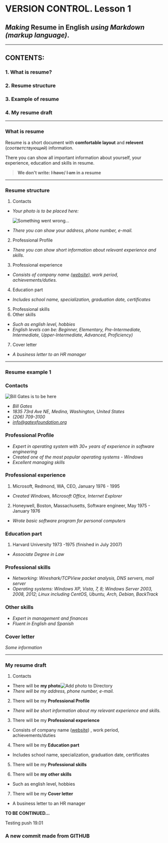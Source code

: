 # VERSION CONTROL. Lesson 1
## *Making* **Resume in English** *using Markdown (markup language)*.
---
## CONTENTS:


### 1. What is resume?    
### 2. Resume structure
### 3. Example of resume 
### 4. My resume draft  
---
### **What is resume**
Resume is a short document with **comfortable layout** and __relevent__ (_соответствующий_) information.

There you can show all important information about yourself, your experience, education and skills in resume.
> **We don't write: ~~I have~~/ ~~I am~~ in a resume**
___
### **Resume structure**

1. Contacts
 - *Your photo is to be placed here:*
 
    ![Something went wrong...](Myphoto.png)
 - _There you can show your address, phone number, e-mail._
2. Professional Profile
 - *There you can show short information about relevant experience and skills.*
 
3. Professional experience
 - *Consists of company name ([website](https://www.google.com/)), work period, achievements/duties.*
4. Education part
- *Includes school name, specialization, graduation date, certificates*
5. Professional skills
6. Other skills
- *Such as english level, hobbies*
- *English levels can be: Beginner, Elementary, Pre-Intermediate, Intermediate, Upper-Intermediate, Advanced, Proficiency)*
7. Cover letter
- *A business letter to an HR manager*
____
### **Resume example 1**
### Contacts
![Bill Gates is to be here](Bill.jpg)
- *Bill Gates*
- _1835 73rd Ave NE, Medina, Washington, United States_
- *(206) 709-3100*
- *info@gatesfoundation.org*

### Professional Profile
- *Expert in operating system with 30+ years of experience in software engineering*
- *Created one of the most popular operating systems - Windows*
- *Excellent managing skills*

### Professional experience
1. Microsoft, Redmond, WA, CEO, January 1976 - 1995
- *Created Windows, Microsoft Office, Internet Explorer*
2. Honeywell, Boston, Massachusetts, Software engineer, May 1975 - January 1976
- *Wrote basic software program for personal computers*
### Education part

1. Harvard University 1973 -1975 (finished in July 2007)

- *Associate Degree in Law*
### Professional skills
- *Networking: Wireshark/TCPView packet analysis, DNS servers, mail server*
- *Operating systems: Windows XP, Vista, 7, 8; Windows Server 2003, 2008, 2012; Linux including CentOS, Ubuntu, Arch, Debian, BackTrack*
### Other skills
- *Expert in management and finances*
- _Fluent in English and Spanish_
### Cover letter
_Some information_
***
### **My resume draft**  
1. Contacts
 - There will be **my photo**![Add photo to Directory]()
 - _There will be my address, phone number, e-mail._
2. There will be my **Professional Profile**
 - _There will be short information about my relevant experience and skills._
 
3. There will be my **Professional experience**
 - Consists of company name ([website]()) , work period, achievements/duties
4. There will be my **Education part**
- Includes school name, specialization, graduation date, certificates
5. There will be my **Professional skills**

6. There will be **my other skills**
- Such as english level, hobbies
7. There will be my **Cover letter**
- A business letter to an HR manager

__TO BE CONTINUED...__

Testing push 19.01

### A new commit made from GITHUB


